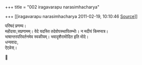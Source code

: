 +++
title = "002 iragavarapu narasimhacharya"

+++
[[iragavarapu narasimhacharya	2011-02-19, 10:10:46 [Source](https://groups.google.com/g/bvparishat/c/iXBAXKijoxY)]]



परिषदं प्रणम्य।  
महॊदयाः,सप्रणामम्। वेदे यदस्ति तदेवोपस्थापितम्भॊः। न मदीयं किमप्यत्र।  
भाषान्तरपरिवर्तनमेव स्वकीयम्। भवादृशैरामॊदित इति मॊदे।  
धन्यवादः,  
ऐएन्नेस्।



